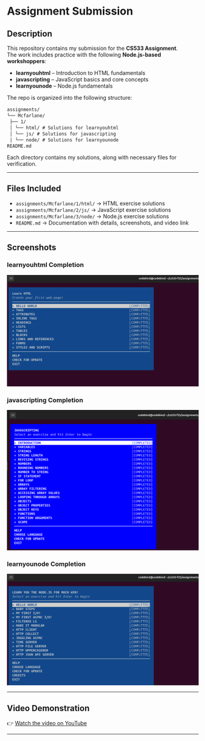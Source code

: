 # Assignment Submission

## Description
This repository contains my submission for the **CS533 Assignment**.  
The work includes practice with the following **Node.js-based workshoppers**:
- **learnyouhtml** – Introduction to HTML fundamentals
- **javascripting** – JavaScript basics and core concepts
- **learnyounode** – Node.js fundamentals

The repo is organized into the following structure:
```text
assignments/
└── Mcfarlane/
 ├── 1/
 │ └── html/ # Solutions for learnyouhtml
 │ └── js/ # Solutions for javascripting
 | └── node/ # Solutions for learnyounode
README.md
```

Each directory contains my solutions, along with necessary files for verification.

---

## Files Included
- `assignments/Mcfarlane/1/html/` → HTML exercise solutions  
- `assignments/Mcfarlane/2/js/` → JavaScript exercise solutions  
- `assignments/Mcfarlane/3/node/` → Node.js exercise solutions  
- `README.md` → Documentation with details, screenshots, and video link  

---

## Screenshots

### learnyouhtml Completion
![alt text](learnyouhtml.png)

### javascripting Completion
![alt text](javascripting.png)

### learnyounode Completion
![alt text](learnyounode.png)

---

## Video Demonstration

👉 [Watch the video on YouTube](https://youtu.be/KP9K9llqMEw)

---

